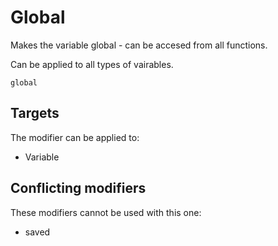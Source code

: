 
# Global

Makes the variable global - can be accesed from all functions.

Can be applied to all types of vairables.

```
global
```

## Targets

The modifier can be applied to:
 - Variable

## Conflicting modifiers

These modifiers cannot be used with this one:
 - saved


